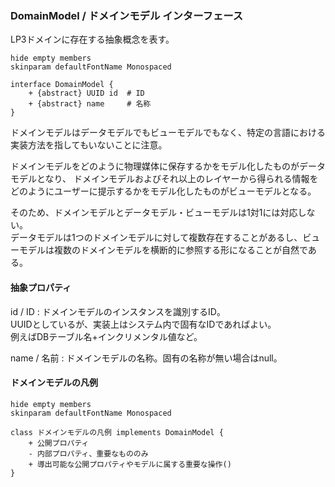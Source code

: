 ### DomainModel / ドメインモデル インターフェース

LP3ドメインに存在する抽象概念を表す。  

```plantuml
hide empty members
skinparam defaultFontName Monospaced

interface DomainModel {
    + {abstract} UUID id  # ID
    + {abstract} name     # 名称
}
```

ドメインモデルはデータモデルでもビューモデルでもなく、特定の言語における実装方法を指してもいないことに注意。  

ドメインモデルをどのように物理媒体に保存するかをモデル化したものがデータモデルとなり、
ドメインモデルおよびそれ以上のレイヤーから得られる情報をどのようにユーザーに提示するかをモデル化したものがビューモデルとなる。

そのため、ドメインモデルとデータモデル・ビューモデルは1対1には対応しない。  
データモデルは1つのドメインモデルに対して複数存在することがあるし、ビューモデルは複数のドメインモデルを横断的に参照する形になることが自然である。

#### 抽象プロパティ

id / ID
: ドメインモデルのインスタンスを識別するID。  
UUIDとしているが、実装上はシステム内で固有なIDであればよい。  
例えばDBテーブル名+インクリメンタル値など。

name / 名前
: ドメインモデルの名称。固有の名称が無い場合はnull。


#### ドメインモデルの凡例

```plantuml
hide empty members
skinparam defaultFontName Monospaced

class ドメインモデルの凡例 implements DomainModel {
    + 公開プロパティ
    - 内部プロパティ、重要なもののみ
    + 導出可能な公開プロパティやモデルに属する重要な操作()
}
```

